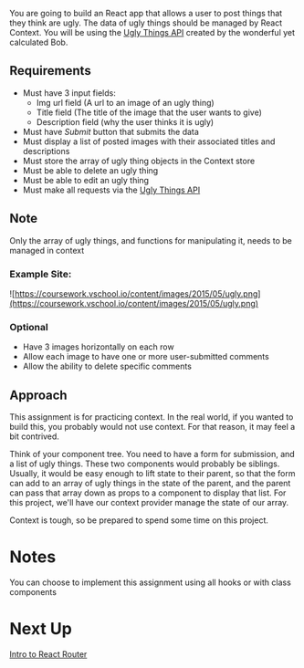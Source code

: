 You are going to build an React app that allows a user to post things that they think are ugly. The data of ugly things should be managed by React Context. You will be using the [Ugly Things API](https://coursework.vschool.io/ugly-things-api-documentation/) created by the wonderful yet calculated Bob.

## Requirements

- Must have 3 input fields:
    - Img url field (A url to an image of an ugly thing)
    - Title field (The title of the image that the user wants to give)
    - Description field (why the user thinks it is ugly)
- Must have *Submit* button that submits the data
- Must display a list of posted images with their associated titles and descriptions
- Must store the array of ugly thing objects in the Context store
- Must be able to delete an ugly thing
- Must be able to edit an ugly thing
- Must make all requests via the [Ugly Things API](https://coursework.vschool.io/ugly-things-api-documentation/)

## Note

Only the array of ugly things, and functions for manipulating it, needs to be managed in context

### Example Site:

![https://coursework.vschool.io/content/images/2015/05/ugly.png](https://coursework.vschool.io/content/images/2015/05/ugly.png)

### Optional

- Have 3 images horizontally on each row
- Allow each image to have one or more user-submitted comments
- Allow the ability to delete specific comments

## Approach

This assignment is for practicing context. In the real world, if you wanted to build this, you probably would not use context. For that reason, it may feel a bit contrived.

Think of your component tree. You need to have a form for submission, and a list of ugly things. These two components would probably be siblings. Usually, it would be easy enough to lift state to their parent, so that the form can add to an array of ugly things in the state of the parent, and the parent can pass that array down as props to a component to display that list. For this project, we'll have our context provider manage the state of our array.

Context is tough, so be prepared to spend some time on this project.

# Notes

You can choose to implement this assignment using all hooks or with class components

# Next Up

[Intro to React Router](https://www.notion.so/Intro-to-React-Router-022afb1066464c809ac7bc989786f2e0)


